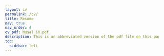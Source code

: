 ```yaml
---
layout: cv
permalink: /cv/
title: Resume
nav: true
nav_order: 4
cv_pdf: Musal_CV.pdf
description: This is an abbreviated version of the pdf file on this page.
toc:
  sidebar: left
---
```

